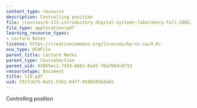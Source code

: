 ```yaml
---
content_type: resource
description: Controlling position
file: /courses/6-111-introductory-digital-systems-laboratory-fall-2002/f517c6756e51516204ff0189585bdab5_l19.pdf
file_type: application/pdf
learning_resource_types:
- Lecture Notes
license: https://creativecommons.org/licenses/by-nc-sa/4.0/
ocw_type: OCWFile
parent_title: Lecture Notes
parent_type: CourseSection
parent_uid: 030b5ec1-7d33-6662-6a42-76a7064c0733
resourcetype: Document
title: l19.pdf
uid: f517c675-6e51-5162-04ff-0189585bdab5
---
```

Controlling position